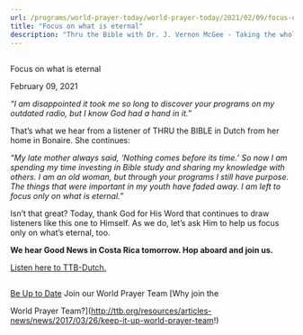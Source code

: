```yaml
---
url: /programs/world-prayer-today/world-prayer-today/2021/02/09/focus-on-what-is-eternal
title: "Focus on what is eternal"
description: "Thru the Bible with Dr. J. Vernon McGee - Taking the whole Word to the whole world"
---
```







## 
 Focus on what is eternal


February 09, 2021




*“I am disappointed it took me so long to discover your programs on my outdated radio, but I know God had a hand in it.”*

That’s what we hear from a listener of THRU the BIBLE in Dutch from her home in Bonaire. She continues:

*“My late mother always said, ‘Nothing comes before its time.’ So now I am spending my time investing in Bible study and sharing my knowledge with others. I am an old woman, but through your programs I still have purpose. The things that were important in my youth have faded away. I am left to focus only on what is eternal.”*

Isn’t that great? Today, thank God for His Word that continues to draw listeners like this one to Himself. As we do, let’s ask Him to help us focus only on what’s eternal, too. 

**We hear Good News in Costa Rica tomorrow. Hop aboard and join us.**

[Listen here to TTB-Dutch.](https://ttb.twr.org/home/day,211/language,NLD)







## 




[Be Up to Date](http://feeds.feedburner.com/WorldPrayerToday "World Prayer Today RSS Feed")
Join our World Prayer Team
[Why join the  

World Prayer Team?](http://ttb.org/resources/articles-news/news/2017/03/26/keep-it-up-world-prayer-team!)




